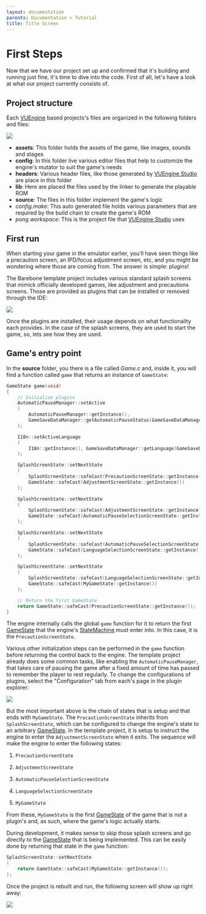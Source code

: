 ```yaml
---
layout: documentation
parents: Documentation > Tutorial
title: Title Screen
---
```


# First Steps

Now that we have our project set up and confirmed that it's building and running just fine, it's time to dive into the code. First of all, let's have a look at what our project currently consists of.

## Project structure

Each [VUEngine](https://github.com/VUEngine/VUEngine-Core) based projects's files are organized in the following folders and files:

<a href="/documentation/images/tutorial/project-structure.png" data-toggle="lightbox" data-gallery="gallery" data-caption="Project structure"><img src="/documentation/images/tutorial/project-structure.png" /></a>

- **assets**: This folder holds the assets of the game, like images, sounds and stages
- **config**: In this folder live various editor files that help to customize the engine's mutator to suit the game's needs
- **headers**: Various header files, like those generated by [VUEngine Studio](https://www.vuengine.dev/) are place in this folder
- **lib**: Here are placed the files used by the linker to generate the playable ROM
- **source**: The files in this folder implement the game's logic
- *config.make*: This auto generated file holds various parameters that are required by the build chain to create the game's ROM
- *pong.workspace*: This is the project file that [VUEngine Studio](https://www.vuengine.dev/) uses

## First run

When starting your game in the emulator earlier, you'll have seen things like a precaution screen, an IPD/focus adjustment screen, etc, and you might be wondering where those are coming from. The answer is simple: plugins!

The Barebone template project includes various standard splash screens that mimick officially developed games, like adjustment and precautions screens. Those are provided as plugins that can be installed or removed through the IDE:

<a href="/documentation/images/tutorial/plugins-explorer.png" data-toggle="lightbox" data-gallery="gallery" data-caption="Plugins explorer"><img src="/documentation/images/tutorial/plugins-explorer.png"/></a>

Once the plugins are installed, their usage depends on what functionality each provides. In the case of the splash screens, they are used to start the game, so, lets see how they are used.

## Game's entry point

In the **source** folder, you there is a file called *Game.c* and, inside it, you will find a function called `game` that returns an instance of `GameState`:

```cpp
GameState game(void)
{
    // Initialize plugins
    AutomaticPauseManager::setActive
    (
        AutomaticPauseManager::getInstance(),
        GameSaveDataManager::getAutomaticPauseStatus(GameSaveDataManager::getInstance())
    );

    I18n::setActiveLanguage
    (
        I18n::getInstance(), GameSaveDataManager::getLanguage(GameSaveDataManager::getInstance())
    );

    SplashScreenState::setNextState
    (
        SplashScreenState::safeCast(PrecautionScreenState::getInstance()),
        GameState::safeCast(AdjustmentScreenState::getInstance())
    );

    SplashScreenState::setNextState
    (
        SplashScreenState::safeCast(AdjustmentScreenState::getInstance()),
        GameState::safeCast(AutomaticPauseSelectionScreenState::getInstance())
    );

    SplashScreenState::setNextState
    (
        SplashScreenState::safeCast(AutomaticPauseSelectionScreenState::getInstance()),
        GameState::safeCast(LanguageSelectionScreenState::getInstance())
    );

    SplashScreenState::setNextState
    (
        SplashScreenState::safeCast(LanguageSelectionScreenState::getInstance()),
        GameState::safeCast(MyGameState::getInstance())
    );

    // Return the first GameState
    return GameState::safeCast(PrecautionScreenState::getInstance());
}
```

The engine internally calls the global `game` function for it to return the first [GameState](/documentation/api/class-game-state/) that the engine's [StateMachine](/documentation/api/class-state-machine/) must enter into. In this case, it is the `PrecautionScreenState`.

Various other initialization steps can be performed in the `game` function before returning the control back to the engine. The template project already does some common tasks, like enabling the `AutomaticPauseManager`, that takes care of pausing the game after a fixed amount of time has passed to remember the player to rest regularly. To change the configurations of plugins, select the "Configuration" tab from each's page in the plugin explorer:

<a href="/documentation/images/tutorial/automatic-pause-manager-configuration.png" data-toggle="lightbox" data-gallery="gallery" data-caption="Automatic Pause Manager configuration"><img src="/documentation/images/tutorial/automatic-pause-manager-configuration.png"/></a>

But the most important above is the chain of states that is setup and that ends with `MyGameState`. The `PrecautionScreenState` inherits from `SplashScreenState`, which can be configured to change the engine's state to an arbitrary [GameState](/documentation/api/class-game-state/). In the template project, it is setup to instruct the engine to enter the `AdjustmentScreenState` when it exits. The sequence will make the engine to enter the following states:

1) `PrecautionScreenState`

2) `AdjustmentScreenState`

3) `AutomaticPauseSelectionScreenState`

4) `LanguageSelectionScreenState`

5) `MyGameState`

From these, `MyGameState` is the first [GameState](/documentation/api/class-game-state/) of the game that is not a plugin's and, as such, where the game's logic actually starts.

During development, it makes sense to skip those splash screens and go directly to the [GameState](/documentation/api/class-game-state/) that is being implemented. This can be easily done by returning that state in the `game` function:

```cpp
SplashScreenState::setNextState
(
    return GameState::safeCast(MyGameState::getInstance());
);
```

Once the project is rebuilt and run, the following screen will show up right away:

<a href="/documentation/images/tutorial/my-game-state.png" data-toggle="lightbox" data-gallery="gallery" data-caption="MyGameState"><img src="/documentation/images/tutorial/my-game-state.png"/></a>
